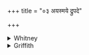 +++
title = "०३ अयस्मये द्रुपदे"

+++

<details><summary>Whitney</summary>

### Translation
3. Thou wast bound here to an iron post (*drupadá*), bridled with deaths  
that are a thousand. Do thou, in concord with Yama, with the Fathers,  
make this man ascend to the highest firmament.

### Notes
We have the same change of address here as in the preceding verse, and  
it proves that the make-up of the material as given by the Yajus texts  
is more original and correct. They read, in **c, d**, *yaména tváṁ  
yamyā́* (TS.MS. *-yā́*) *saṁvidānó ’ttamé* (TS. *-mám*) *nā́ke* (TS.  
*-kam*) *ádhi rohayāi ’nam* (TS. *-ye ’mám*). Ppp., as noticed above,  
has **c, d** of this verse as 2 **c, d**, reading *-dāno ’ttame nāke*  
(like V.S.MS.). The last pāda is found also as that of i. 9. 2, 4; xi.  
1. 4. With the contraction *bedhiṣe ’ha*, the verse would be a good  
*triṣṭubh*. ⌊The vs. recurs at vi. 84. 4.⌋
</details>

<details><summary>Griffith</summary>

Compassed by death which comes in thousand manners, here art thou fastened to the iron pillar. Unanimous with Yama and the Fathers, make this man rise and reach the loftiest heaven.
</details>
